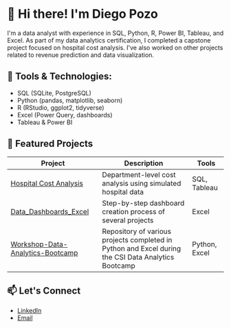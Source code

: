 # 👋 Hi there! I'm Diego Pozo

I'm a data analyst with experience in SQL, Python, R, Power BI, Tableau, and Excel. As part of my data analytics certification, I completed a capstone project focused on hospital cost analysis. I've also worked on other projects related to revenue prediction and data visualization.

## 🧰 Tools & Technologies:
- SQL (SQLite, PostgreSQL)
- Python (pandas, matplotlib, seaborn)
- R (RStudio, ggplot2, tidyverse)
- Excel (Power Query, dashboards)
- Tableau & Power BI

## 📂 Featured Projects

| Project | Description | Tools |
|--------|-------------|-------|
| [Hospital Cost Analysis](https://github.com/yourusername/hospital-cost-analysis) | Department-level cost analysis using simulated hospital data | SQL, Tableau |
| [Data_Dashboards_Excel](https://github.com/DRANK1999/Data_Projects_Excel.git) | Step-by-step dashboard creation process of several projects | Excel |
| [Workshop-Data-Analytics-Bootcamp](https://github.com/DRANK1999/Workshop-Data-Analytics-Bootcamp.git) | Repository of various projects completed in Python and Excel during the CSI Data Analytics Bootcamp | Python, Excel |

## 📫 Let's Connect
- [LinkedIn](https://www.linkedin.com/in/diego-sebasti%C3%A1n-pozo-cisneros-367371192/)
- [Email](diego_pozo1999@hotmail.com)
